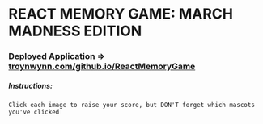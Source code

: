 # REACT MEMORY GAME: MARCH MADNESS EDITION

### Deployed Application => [troynwynn.com/github.io/ReactMemoryGame](troynwynn.com/github.io/ReactMemoryGame/)

##### Instructions:

```Click each image to raise your score, but DON'T forget which mascots you've clicked```



